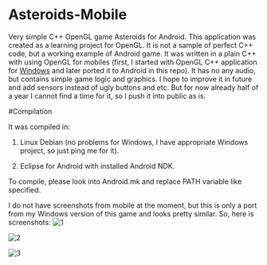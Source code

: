Asteroids-Mobile
================

Very simple C++ OpenGL game Asteroids for Android. This application was created as a learning project for OpenGL. It is not a sample of perfect C++ code, but a working example of Android game. It was written in a plain C++ with using OpenGL for mobiles (first, I started with OpenGL C++ application for [Windows](https://github.com/optiklab/AsteroidsRecovery/wiki) and later ported it to Android in this repo). It has no any audio, but contains simple game logic and graphics. I hope to improve it in future and add sensors instead of ugly buttons and etc. But for now already half of a year I cannot find a time for it, so I push it into public as is.

#Compilation

It was compiled in:

1. Linux Debian (no problems for Windows, I have appropriate Windows project, so just ping me for it).

2. Eclipse for Android with installed Android NDK.

To compile, please look into Android.mk and replace PATH variable like specified.

I do not have screenshots from mobile at the moment, but this is only a port from my Windows version of this game and looks pretty similar. So, here is screenshots:
![1](https://optiklab.github.io/img/Asteroids.jpg)

![2](https://optiklab.github.io/img/Asteroids1.jpg)

![3](https://optiklab.github.io/img/Asteroids2.jpg)
